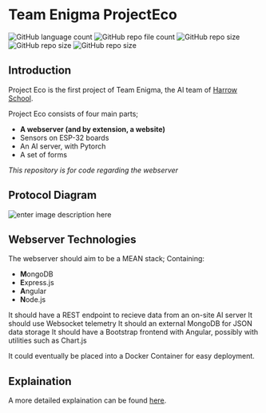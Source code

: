 # Team Enigma ProjectEco
![GitHub language count](https://img.shields.io/github/languages/count/DylanK46/TeamEngima-EcoProject-Webserver) 			 ![GitHub repo file count](https://img.shields.io/github/directory-file-count/DylanK46/TeamEngima-EcoProject-Webserver) ![GitHub repo size](https://img.shields.io/github/repo-size/DylanK46/TeamEngima-EcoProject-Webserver) ![GitHub repo size](https://img.shields.io/github/issues/DylanK46/TeamEngima-EcoProject-Webserver) ![GitHub repo size](https://img.shields.io/github/last-commit/DylanK46/TeamEngima-EcoProject-Webserver)

## Introduction
Project Eco is the first project of Team Enigma, the AI team of [Harrow School](https://www.harrowschool.org.uk). 

Project Eco consists of four main parts;

 - **A webserver (and by extension, a website)**
 - Sensors on ESP-32 boards
 - An AI server, with Pytorch
 - A set of forms
 

*This repository is for code regarding the webserver*

## Protocol Diagram
![enter image description here](https://raw.githubusercontent.com/DylanK46/TeamEngima-EcoProject-Webserver/aa8f5027a346ea41de8a1355274aef3feedab786/docs/diagram.svg)
## Webserver Technologies
The webserver should aim to be a MEAN stack; Containing:

 - **M**ongoDB
 - **E**xpress.js
 - **A**ngular
 - **N**ode.js

It should have a REST endpoint to recieve data from an on-site AI server
It should use Websocket telemetry
It should an external MongoDB for JSON data storage
It should have a Bootstrap frontend with Angular, possibly with utilities such as Chart.js

It could eventually be placed into a Docker Container for easy deployment.

## Explaination
A more detailed explaination can be found [here](https://github.com/Harrow-Enigma/minutes/blob/main/20210327%20-%20Team%20Enigma%20Planning%20Meeting%20Summary.md#the-ecoproject).